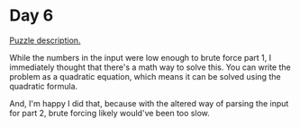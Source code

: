 # Day 6

[Puzzle description.](https://adventofcode.com/2023/day/6)

While the numbers in the input were low enough to brute force part 1, I immediately thought that
there's a math way to solve this. You can write the problem as a quadratic equation, which means it
can be solved using the quadratic formula.

And, I'm happy I did that, because with the altered way of parsing the input for part 2, brute
forcing likely would've been too slow.
